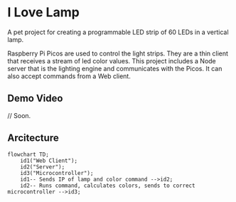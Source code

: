 I Love Lamp
=====================

A pet project for creating a programmable LED strip of 60 LEDs in a vertical lamp.

Raspberry Pi Picos are used to control the light strips.  They are a thin client
that receives a stream of led color values.  This project includes a Node server
that is the lighting engine and communicates with the Picos.  It can also accept
commands from a Web client.

## Demo Video

// Soon.

## Arcitecture

```mermaid
flowchart TD;
    id1("Web Client");
    id2("Server");
    id3("Microcontroller");
    id1-- Sends IP of lamp and color command -->id2;
    id2-- Runs command, calculates colors, sends to correct microcontroller -->id3;
```
